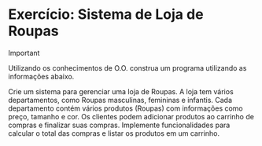 # Exercício: Sistema de Loja de Roupas

>[!IMPORTANT]
>Utilizando os conhecimentos de O.O. construa um programa utilizando as informações abaixo.

Crie um sistema para gerenciar uma loja de Roupas. A loja tem vários departamentos, como Roupas masculinas, femininas e infantis. Cada departamento contém vários produtos (Roupas) com informações como preço, tamanho e cor. Os clientes podem adicionar produtos ao carrinho de compras e finalizar suas compras. Implemente funcionalidades para calcular o total das compras e listar os produtos em um carrinho.